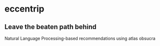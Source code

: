 # eccentrip
## Leave the beaten path behind

Natural Language Processing-based recommendations using atlas obsucra
